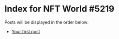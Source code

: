 # Index for NFT World #5219
Posts will be displayed in the order below:

- [Your first post](./001-first.md)

